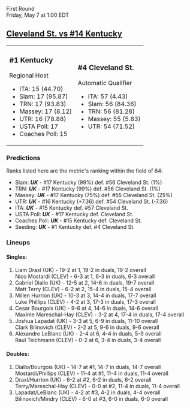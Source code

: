 First Round  
Friday, May 7 at 1:00 EDT
## [Cleveland St. vs #14 Kentucky](https://www.ncaa.com/game/5833389) 

<table><tr><td>  

### #1 Kentucky  

Regional Host  
- ITA: 15 (44.70)  
- Slam: 17 (95.87)  
- TRN: 17 (93.83)  
- Massey: 17 (8.12)  
- UTR: 16 (78.88)  
- USTA Poll: 17  
- Coaches Poll: 15  

</td><td>  

### #4 Cleveland St.  

Automatic Qualifier  
- ITA: 57 (4.43)  
- Slam: 56 (84.36)  
- TRN: 56 (81.28)  
- Massey: 55 (5.83)  
- UTR: 54 (71.52)  

</td></tr></table>  

 ### Predictions  

Ranks listed here are the metric's ranking within the field of 64:  
- Slam: ***UK*** - #17 Kentucky (99%) def. #56 Cleveland St. (1%)  
- TRN: ***UK*** - #17 Kentucky (99%) def. #56 Cleveland St. (1%)  
- Massey: ***UK*** - #17 Kentucky (75%) def. #55 Cleveland St. (25%)  
- UTR: ***UK*** - #16 Kentucky (+7.36) def. #54 Cleveland St. (-7.36)  
- ITA: ***UK*** - #15 Kentucky def. #57 Cleveland St.  
- USTA Poll: ***UK*** - #17 Kentucky def. Cleveland St.  
- Coaches Poll: ***UK*** - #15 Kentucky def. Cleveland St.  
- Seeding: ***UK*** - #1 Kentucky def. #4 Cleveland St.  

 ### Lineups  

 #### Singles:  
1. Liam Draxl (UK) - 19-2 at 1, 19-2 in duals, 19-2 overall  
  Nico Mostardi (CLEV) - 6-3 at 1, 6-3 in duals, 6-3 overall
2. Gabriel Diallo (UK) - 12-5 at 2, 14-6 in duals, 19-7 overall  
  Matt Terry (CLEV) - 6-2 at 2, 15-4 in duals, 15-4 overall
3. Millen Hurrion (UK) - 10-3 at 3, 14-4 in duals, 17-7 overall  
  Luke Phillips (CLEV) - 4-2 at 3, 17-3 in duals, 17-3 overall
4. Cesar Bourgois (UK) - 9-6 at 4, 14-6 in duals, 14-6 overall  
  Maxime Mareschal-Hay (CLEV) - 3-2 at 4, 17-4 in duals, 17-4 overall
5. Joshua Lapadat (UK) - 3-3 at 5, 6-9 in duals, 11-10 overall  
  Clark Bilinovich (CLEV) - 2-2 at 5, 9-6 in duals, 9-6 overall
6. Alexandre LeBlanc (UK) - 2-4 at 6, 4-4 in duals, 5-9 overall  
  Raul Teichmann (CLEV) - 0-2 at 6, 3-4 in duals, 3-4 overall

 #### Doubles:  
1. Diallo/Bourgois (UK) - 14-7 at #1, 14-7 in duals, 14-7 overall  
  Mostardi/Phillips (CLEV) - 11-4 at #1, 11-4 in duals, 11-4 overall
2. Draxl/Hurrion (UK) - 6-2 at #2, 6-2 in duals, 6-2 overall  
  Terry/Mareschal-Hay (CLEV) - 0-0 at #2, 11-4 in duals, 11-4 overall
3. Lapadat/LeBlanc (UK) - 4-2 at #3, 4-2 in duals, 4-4 overall  
  Bilinovich/Mindry (CLEV) - 6-0 at #3, 6-0 in duals, 6-0 overall